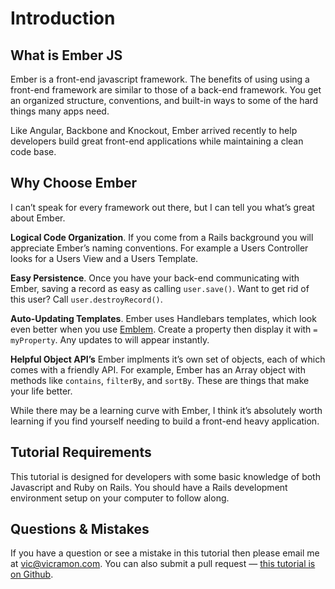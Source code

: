 # Introduction

## What is Ember JS

Ember is a front-end javascript framework. The benefits of using using a front-end
framework are similar to those of a back-end framework. You get an organized
structure, conventions, and built-in ways to some of the hard things many apps need.

Like Angular, Backbone and Knockout, Ember arrived recently to help
developers build great front-end applications while maintaining a clean code base.

## Why Choose Ember

I can’t speak for every framework out there, but I can tell you what’s great about Ember.

**Logical Code Organization**. If you come from a Rails background you will appreciate
Ember’s naming conventions. For example a Users Controller looks for a Users View and a
Users Template.

**Easy Persistence**. Once you have your back-end communicating with Ember, saving a
record as easy as calling `user.save()`. Want to get rid of this user?  Call
`user.destroyRecord()`.

**Auto-Updating Templates**. Ember uses Handlebars templates, which look even better when you use [Emblem](http://emblemjs.com). Create a property then display it with `= myProperty`. Any updates to will appear instantly.

**Helpful Object API’s** Ember implments it’s own set of objects, each of which comes with
a friendly API. For example, Ember has an Array object with methods like `contains`,
`filterBy`, and `sortBy`. These are things that make your life better.

While there may be a learning curve with Ember, I think it’s absolutely worth learning if you find
yourself needing to build a front-end heavy application.

## Tutorial Requirements

This tutorial is designed for developers with some basic knowledge of both Javascript and Ruby
on Rails. You should have a Rails development environment setup on your computer to follow along.

## Questions & Mistakes

If you have a question or see a mistake in this tutorial then please email me at
vic@vicramon.com. You can also submit a pull request &mdash; [this tutorial is on Github](http://www.github.com/vicramon/ember-tutorial).
